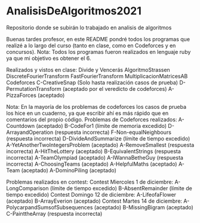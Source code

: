 # AnalisisDeAlgoritmos2021
Repositorio donde se subirán lo trabajado en analisis de algoritmos

Buenas tardes profesor, en este README pondré todos los programas que realizé a lo largo del curso (tanto en clase, como en Codeforces y en concursos).
Nota: Todos los programas fueron realizados en lenguaje ruby ya que mi objetivo es obtener el 6.

Realizados y vistos en clase:
  Divide y Vencerás
    AlgoritmoStrassen
    DiscreteFourierTransform
    FastFourierTransform
    MultiplicacionMatricesAB
  Codeforces
    C-CreativeSnap (Solo hasta realización casos de prueba)
    D-PermutationTransform (aceptado por el veredicto de codeforces)
    A-PizzaForces (aceptado)
    
 Nota: En la mayoría de los problemas de codeforces los casos de prueba los hice en un cuaderno, ya que escribir ahí es más rápido que en comentarios del propio código.
 Problemas de Codeforces realizados:
  A-Countdown (aceptado)
  B-CodeFor1 (límite de memoria excedido)
  D-ArrayandOperation (respuesta incorrecta)
  F-Non-equalNeighbours (respuesta incorrecta)
  D-DivideAndSummarize (límite de tiempo excedido)
  A-YetAnotherTwoIntegersProblem (aceptado)
  A-RemoveSmallest (respuesta incorrecta)
  A-HitTheLottery (aceptado)
  B-EquivalentStrings (respuesta incorrecta)
  A-TeamOlympiad (aceptado)
  A-IWannaBetheGuy (respuesta incorrecta)
  A-ChoosingTeams (aceptado)
  A-HelpfulMaths (aceptado)
  A-Team (aceptado)
  A-DominoPiling (aceptado)
  
  
 Problemas realizados en contest:
  Contest Miercoles 1 de diciembre: 
    A-LongComparison (límite de tiempo excedido)
    B-AbsentRemainder (límite de tiempo excedido)
  Contest Domingo 12 de diciembre:
    A-LifeofaFlower (aceptado)
    B-ArrayEverion (aceptado)
  Contest Martes 14 de diciembre:
    A-PolycarpandSumsofSubsequences (aceptado)
    B-MissingBigram (aceptado)
    C-PainttheArray (respuesta incorrecta)
